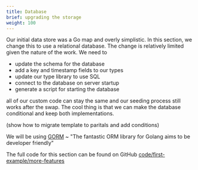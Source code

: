 ```yaml
---
title: Database
brief: upgrading the storage
weight: 100
---
```


Our initial data store was a Go map and overly simplistic.
In this section, we change this to use a relational database.
The change is relatively limited given the nature of the work.
We need to

- update the schema for the database
- add a key and timestamp fields to our types
- update our type library to use SQL
- connect to the database on server startup
- generate a script for starting the database

all of our custom code can stay the same
and our seeding process still works after the swap.
The cool thing is that we can make the database conditional
and keep both implementations.

(show how to migrate template to paritals and add conditions)

We will be using [GORM](https://gorm.io/docs/) ~ "The fantastic ORM library for Golang aims to be developer friendly"

The full code for this section can be found on GitHub
[code/first-example/more-features](https://github.com/hofstadter-io/hof-docs/tree/main/code/first-example/using-a-database)


